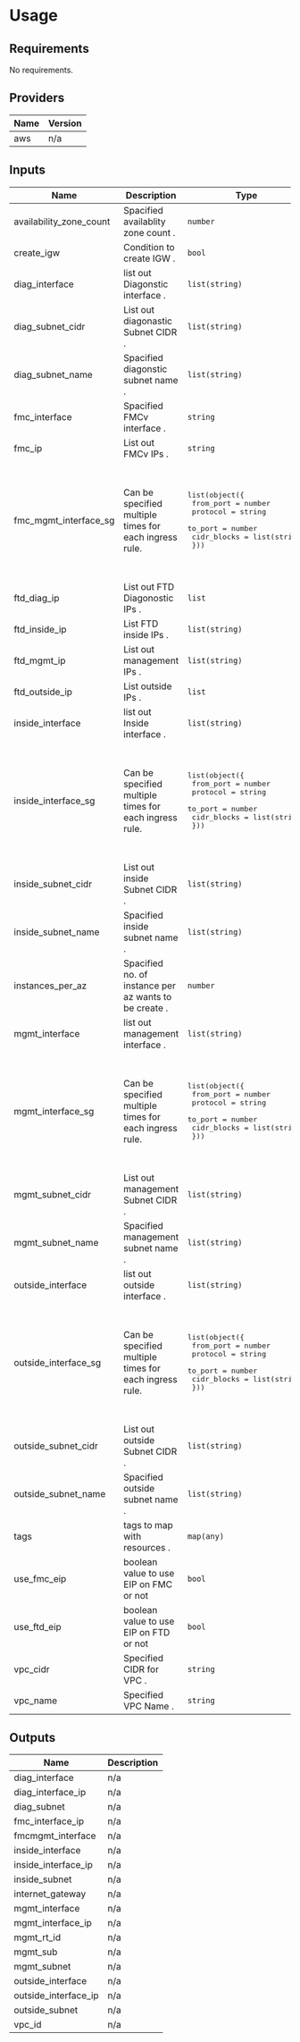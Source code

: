 # Usage
<!--- BEGIN_TF_DOCS --->
## Requirements

No requirements.

## Providers

| Name | Version |
|------|---------|
| aws | n/a |

## Inputs

| Name | Description | Type | Default | Required |
|------|-------------|------|---------|:--------:|
| availability\_zone\_count | Spacified availablity zone count . | `number` | `2` | no |
| create\_igw | Condition to create IGW . | `bool` | `false` | no |
| diag\_interface | list out Diagonstic interface . | `list(string)` | `[]` | no |
| diag\_subnet\_cidr | List out diagonastic Subnet CIDR . | `list(string)` | `[]` | no |
| diag\_subnet\_name | Spacified diagonstic subnet name . | `list(string)` | `[]` | no |
| fmc\_interface | Spacified FMCv interface . | `string` | `""` | no |
| fmc\_ip | List out FMCv IPs . | `string` | `""` | no |
| fmc\_mgmt\_interface\_sg | Can be specified multiple times for each ingress rule. | <pre>list(object({<br>    from_port   = number<br>    protocol    = string<br>    to_port     = number<br>    cidr_blocks = list(string)<br>  }))</pre> | <pre>[<br>  {<br>    "cidr_blocks": [<br>      "0.0.0.0/0"<br>    ],<br>    "from_port": 0,<br>    "protocol": "-1",<br>    "to_port": 0<br>  }<br>]</pre> | no |
| ftd\_diag\_ip | List out FTD Diagonostic IPs . | `list` | `[]` | no |
| ftd\_inside\_ip | List FTD inside IPs . | `list(string)` | `[]` | no |
| ftd\_mgmt\_ip | List out management IPs . | `list(string)` | `[]` | no |
| ftd\_outside\_ip | List outside IPs . | `list` | `[]` | no |
| inside\_interface | list out Inside interface . | `list(string)` | `[]` | no |
| inside\_interface\_sg | Can be specified multiple times for each ingress rule. | <pre>list(object({<br>    from_port   = number<br>    protocol    = string<br>    to_port     = number<br>    cidr_blocks = list(string)<br>  }))</pre> | <pre>[<br>  {<br>    "cidr_blocks": [<br>      "0.0.0.0/0"<br>    ],<br>    "from_port": 0,<br>    "protocol": "-1",<br>    "to_port": 0<br>  }<br>]</pre> | no |
| inside\_subnet\_cidr | List out inside Subnet CIDR . | `list(string)` | `[]` | no |
| inside\_subnet\_name | Spacified inside subnet name . | `list(string)` | `[]` | no |
| instances\_per\_az | Spacified no. of instance per az wants to be create . | `number` | `1` | no |
| mgmt\_interface | list out management interface . | `list(string)` | `[]` | no |
| mgmt\_interface\_sg | Can be specified multiple times for each ingress rule. | <pre>list(object({<br>    from_port   = number<br>    protocol    = string<br>    to_port     = number<br>    cidr_blocks = list(string)<br>  }))</pre> | <pre>[<br>  {<br>    "cidr_blocks": [<br>      "0.0.0.0/0"<br>    ],<br>    "from_port": 0,<br>    "protocol": "-1",<br>    "to_port": 0<br>  }<br>]</pre> | no |
| mgmt\_subnet\_cidr | List out management Subnet CIDR . | `list(string)` | `[]` | no |
| mgmt\_subnet\_name | Spacified management subnet name . | `list(string)` | `[]` | no |
| outside\_interface | list out outside interface . | `list(string)` | `[]` | no |
| outside\_interface\_sg | Can be specified multiple times for each ingress rule. | <pre>list(object({<br>    from_port   = number<br>    protocol    = string<br>    to_port     = number<br>    cidr_blocks = list(string)<br>  }))</pre> | <pre>[<br>  {<br>    "cidr_blocks": [<br>      "0.0.0.0/0"<br>    ],<br>    "from_port": 0,<br>    "protocol": "-1",<br>    "to_port": 0<br>  }<br>]</pre> | no |
| outside\_subnet\_cidr | List out outside Subnet CIDR . | `list(string)` | `[]` | no |
| outside\_subnet\_name | Spacified outside subnet name . | `list(string)` | `[]` | no |
| tags | tags to map with resources . | `map(any)` | `{}` | no |
| use\_fmc\_eip | boolean value to use EIP on FMC or not | `bool` | `false` | no |
| use\_ftd\_eip | boolean value to use EIP on FTD or not | `bool` | `false` | no |
| vpc\_cidr | Specified CIDR for VPC . | `string` | `""` | no |
| vpc\_name | Specified VPC Name . | `string` | `"IAC-VPC"` | no |

## Outputs

| Name | Description |
|------|-------------|
| diag\_interface | n/a |
| diag\_interface\_ip | n/a |
| diag\_subnet | n/a |
| fmc\_interface\_ip | n/a |
| fmcmgmt\_interface | n/a |
| inside\_interface | n/a |
| inside\_interface\_ip | n/a |
| inside\_subnet | n/a |
| internet\_gateway | n/a |
| mgmt\_interface | n/a |
| mgmt\_interface\_ip | n/a |
| mgmt\_rt\_id | n/a |
| mgmt\_sub | n/a |
| mgmt\_subnet | n/a |
| outside\_interface | n/a |
| outside\_interface\_ip | n/a |
| outside\_subnet | n/a |
| vpc\_id | n/a |

<!--- END_TF_DOCS --->
